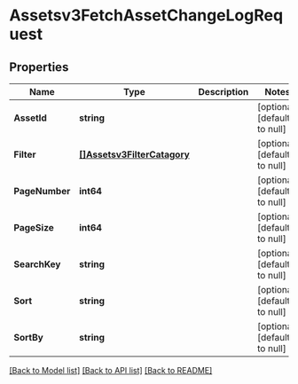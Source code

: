 # Assetsv3FetchAssetChangeLogRequest

## Properties
Name | Type | Description | Notes
------------ | ------------- | ------------- | -------------
**AssetId** | **string** |  | [optional] [default to null]
**Filter** | [**[]Assetsv3FilterCatagory**](assetsv3FilterCatagory.md) |  | [optional] [default to null]
**PageNumber** | **int64** |  | [optional] [default to null]
**PageSize** | **int64** |  | [optional] [default to null]
**SearchKey** | **string** |  | [optional] [default to null]
**Sort** | **string** |  | [optional] [default to null]
**SortBy** | **string** |  | [optional] [default to null]

[[Back to Model list]](../README.md#documentation-for-models) [[Back to API list]](../README.md#documentation-for-api-endpoints) [[Back to README]](../README.md)

